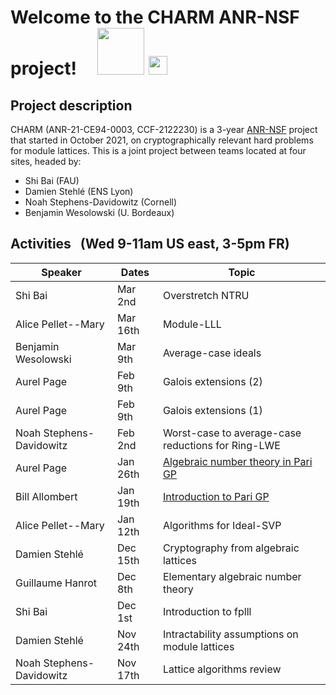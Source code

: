 # Welcome to the CHARM ANR-NSF project!  &nbsp; &nbsp;  <img src="https://user-images.githubusercontent.com/9050998/146155487-2ae1de36-2e91-42f2-94e5-4d9f5f5ca9d0.png" width="75" > <img src="https://user-images.githubusercontent.com/9050998/146157103-e381d4b2-4fb2-4370-a6b2-417ccdadaa4f.png" width="30"> 



## Project description

CHARM (ANR-21-CE94-0003, CCF-2122230) is a 3-year [ANR-NSF](https://www.nsf.gov/pubs/2021/nsf21020/nsf21020.jsp) project that started in October 2021, on cryptographically relevant hard problems for module lattices. This is a joint project between teams located at four sites, headed by:
 - Shi Bai (FAU)
 - Damien Stehlé (ENS Lyon)
 - Noah Stephens-Davidowitz (Cornell)
 - Benjamin Wesolowski (U. Bordeaux)
 


## Activities &nbsp; (Wed 9-11am US east, 3-5pm FR)

| Speaker  | Dates | Topic |
| ------------- | ------------- |------------- |
| Shi Bai | Mar 2nd | Overstretch NTRU |
| Alice Pellet--Mary | Mar 16th | Module-LLL |
| Benjamin Wesolowski | Mar 9th | Average-case ideals |
| Aurel Page | Feb 9th | Galois extensions (2)|
| Aurel Page | Feb 9th | Galois extensions (1)|
| Noah Stephens-Davidowitz | Feb 2nd | Worst-case to average-case reductions for Ring-LWE |
| Aurel Page | Jan 26th | [Algebraic number theory in Pari GP](https://pari.math.u-bordeaux.fr/Events/CHARM2022/) |
| Bill Allombert | Jan 19th | [Introduction to Pari GP](https://pari.math.u-bordeaux.fr/Events/CHARM2022/) |
| Alice Pellet--Mary | Jan 12th  | Algorithms for Ideal-SVP |
| Damien Stehlé  | Dec 15th  | Cryptography from algebraic lattices  |
| Guillaume Hanrot | Dec 8th  | Elementary algebraic number theory  |
| Shi Bai | Dec 1st  | Introduction to fplll  |
| Damien Stehlé  | Nov 24th  | Intractability assumptions on module lattices  |
| Noah Stephens-Davidowitz  | Nov 17th  | Lattice algorithms review  |
